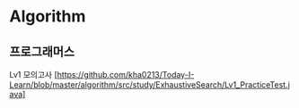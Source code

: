 Algorithm
=============
## 프로그래머스
Lv1 모의고사 [https://github.com/kha0213/Today-I-Learn/blob/master/algorithm/src/study/ExhaustiveSearch/Lv1_PracticeTest.java]   
